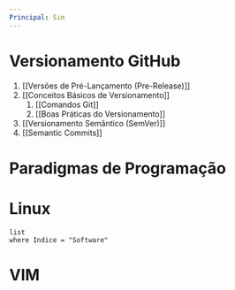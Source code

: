 ```yaml
---
Principal: Sim
---
```

# Versionamento GitHub

1. [[Versões de Pré-Lançamento (Pre-Release)]]
2. [[Conceitos Básicos de Versionamento]]
	1. [[Comandos Git]]
	2. [[Boas Práticas do Versionamento]]
3. [[Versionamento Semântico (SemVer)]]
4. [[Semantic Commits]]

# Paradigmas de Programação


# Linux
```dataview
list
where Indice = "Software"
```

# VIM
